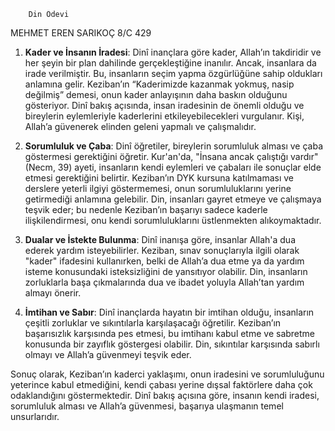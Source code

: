         Din Ödevi

MEHMET EREN SARIKOÇ 8/C 429


1. **Kader ve İnsanın İradesi**: Dinî inançlara göre kader, Allah’ın takdiridir ve her şeyin bir plan dahilinde gerçekleştiğine inanılır. Ancak, insanlara da irade verilmiştir. Bu, insanların seçim yapma özgürlüğüne sahip oldukları anlamına gelir. Keziban’ın “Kaderimizde kazanmak yokmuş, nasip değilmiş” demesi, onun kader anlayışının daha baskın olduğunu gösteriyor. Dinî bakış açısında, insan iradesinin de önemli olduğu ve bireylerin eylemleriyle kaderlerini etkileyebilecekleri vurgulanır. Kişi, Allah’a güvenerek elinden geleni yapmalı ve çalışmalıdır.

2. **Sorumluluk ve Çaba**: Dinî öğretiler, bireylerin sorumluluk alması ve çaba göstermesi gerektiğini öğretir. Kur'an'da, "İnsana ancak çalıştığı vardır" (Necm, 39) ayeti, insanların kendi eylemleri ve çabaları ile sonuçlar elde etmesi gerektiğini belirtir. Keziban’ın DYK kursuna katılmaması ve derslere yeterli ilgiyi göstermemesi, onun sorumluluklarını yerine getirmediği anlamına gelebilir. Din, insanları gayret etmeye ve çalışmaya teşvik eder; bu nedenle Keziban’ın başarıyı sadece kaderle ilişkilendirmesi, onu kendi sorumluluklarını üstlenmekten alıkoymaktadır.

3. **Dualar ve İstekte Bulunma**: Dinî inanışa göre, insanlar Allah'a dua ederek yardım isteyebilirler. Keziban, sınav sonuçlarıyla ilgili olarak "kader" ifadesini kullanırken, belki de Allah’a dua etme ya da yardım isteme konusundaki isteksizliğini de yansıtıyor olabilir. Din, insanların zorluklarla başa çıkmalarında dua ve ibadet yoluyla Allah’tan yardım almayı önerir.

4. **İmtihan ve Sabır**: Dinî inançlarda hayatın bir imtihan olduğu, insanların çeşitli zorluklar ve sıkıntılarla karşılaşacağı öğretilir. Keziban’ın başarısızlık karşısında pes etmesi, bu imtihanı kabul etme ve sabretme konusunda bir zayıflık göstergesi olabilir. Din, sıkıntılar karşısında sabırlı olmayı ve Allah’a güvenmeyi teşvik eder.

Sonuç olarak, Keziban’ın kaderci yaklaşımı, onun iradesini ve sorumluluğunu yeterince kabul etmediğini, kendi çabası yerine dışsal faktörlere daha çok odaklandığını göstermektedir. Dinî bakış açısına göre, insanın kendi iradesi, sorumluluk alması ve Allah’a güvenmesi, başarıya ulaşmanın temel unsurlarıdır.
